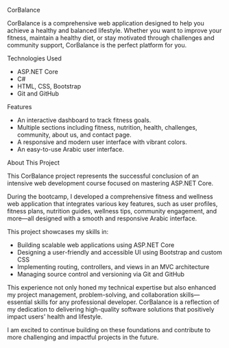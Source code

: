 CorBalance

CorBalance is a comprehensive web application designed to help you achieve a healthy and balanced lifestyle.
Whether you want to improve your fitness, maintain a healthy diet, or stay motivated through challenges and community support, CorBalance is the perfect platform for you.

Technologies Used
- ASP.NET Core
- C#
- HTML, CSS, Bootstrap
- Git and GitHub

Features
- An interactive dashboard to track fitness goals.
- Multiple sections including fitness, nutrition, health, challenges, community, about us, and contact page.
- A responsive and modern user interface with vibrant colors.
- An easy-to-use Arabic user interface.

About This Project

This CorBalance project represents the successful conclusion of an intensive web development course focused on mastering ASP.NET Core.

During the bootcamp, I developed a comprehensive fitness and wellness web application that integrates various key features, such as user profiles, fitness plans, nutrition guides, wellness tips, community engagement, and more—all designed with a smooth and responsive Arabic interface.

This project showcases my skills in:

- Building scalable web applications using ASP.NET Core
- Designing a user-friendly and accessible UI using Bootstrap and custom CSS
- Implementing routing, controllers, and views in an MVC architecture
- Managing source control and versioning via Git and GitHub

This experience not only honed my technical expertise but also enhanced my project management, problem-solving, and collaboration skills—essential skills for any professional developer. CorBalance is a reflection of my dedication to delivering high-quality software solutions that positively impact users' health and lifestyle.

I am excited to continue building on these foundations and contribute to more challenging and impactful projects in the future.
